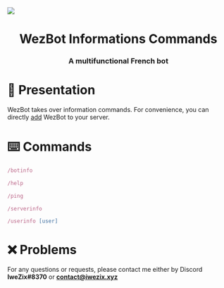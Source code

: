 <!-- Banner -->
<div align="center">
    <img align="center" style="display: block; margin: 0 auto" src="../images/readme/banner.gif">
</div>

<h1 align="center">WezBot Informations Commands</h1>
<h3 align="center">A multifunctional French bot</h3>

<!-- Presentation -->
# 📜 Presentation
WezBot takes over information commands. For convenience, you can directly [add](https://discord.com/api/oauth2/authorize?client_id=1049396684075053077&permissions=8&scope=applications.commands%20bot) WezBot to your server.

<!-- Commands -->
# ⌨️ Commands
```js
/botinfo
```
```js
/help
```
```js
/ping
```
```js
/serverinfo
```
```js
/userinfo [user]
```

# ❌ Problems

For any questions or requests, please contact me either by Discord **IweZix#8370** or **contact@iwezix.xyz**
